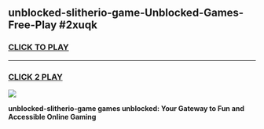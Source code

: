 
## unblocked-slitherio-game-Unblocked-Games-Free-Play #2xuqk
<h3>
<a href="https://us.freeplayer.one?title=unblocked-slitherio-game&ref=9M">CLICK TO PLAY</a></h3>
<hr>

<h3>
<a href="https://us.freeplayer.one?title=unblocked-slitherio-game&ref=9M">CLICK 2 PLAY</a>
  
</h3>

<a href="https://us.freeplayer.one?title=unblocked-slitherio-game&ref=9M"><img src="https://clearcache.store/games.png"></a>


**unblocked-slitherio-game games unblocked: Your Gateway to Fun and Accessible Online Gaming**
